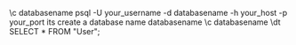 \c databasename
psql -U your_username -d databasename -h your_host -p your_port
its create a database name databasename
\c databasename
 \dt
 SELECT * FROM "User";
